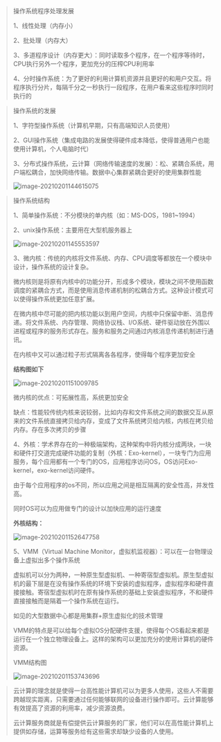 > 操作系统程序处理发展
>
> 1、线性处理（内存小）
>
> 2、批处理（内存大）
>
> 3、多道程序设计（内存更大）：同时读取多个程序，在一个程序等待时，CPU执行另外一个程序，更加充分的压榨CPU利用率
>
> 4、分时操作系统：为了更好的利用计算机资源并且更好的和用户交互。将程序执行分片，每隔千分之一秒执行一段程序，在用户看来这些程序时同时执行的

> 操作系统的发展
>
> 1、字符型操作系统（计算机早期，只有高端知识人员使用）
>
> 2、GUI操作系统（集成电路的发展使得硬件成本降低，使得普通用户也能使用计算机，个人电脑时代）
>
> 3、分布式操作系统，云计算（网络传输速度的发展）：松、紧耦合系统，用户端松耦合，加快网络传输。数据中心集群紧耦合更好的使用集群性能
>
> ![image-20210201144615075](C:\Users\zhang\AppData\Roaming\Typora\typora-user-images\image-20210201144615075.png)

> 操作系统结构
>
> 1、简单操作系统：不分模块的单内核（如：MS-DOS，1981~1994）
>
> 2、unix操作系统：主要用在大型机服务器上
>
> ![image-20210201145553597](C:\Users\zhang\AppData\Roaming\Typora\typora-user-images\image-20210201145553597.png)
>
> 3、微内核：传统的内核将文件系统、内存、CPU调度等都放在一个模块中设计，操作系统的设计复杂。
>
> 微内核则是将原有内核中的功能分开，形成多个模块，模块之间不使用函数调度的紧耦合方式，而是使用消息传递机制的松耦合方式。这种设计模式可以使得操作系统更加任意扩展。
>
> 在微内核中尽可能的把内核功能以到用户空间，内核中只保留中断、消息传递。将文件系统、内存管理、网络协议栈、I/O系统、硬件驱动放在外围以进程或程序的服务形式存在。服务和服务之间通过内核消息传递机制进行通讯。
>
> 在内核中又可以通过粒子形式隔离各各程序，使得每个程序更加安全
>
> **结构图如下**
>
> ![image-20210201151009785](C:\Users\zhang\AppData\Roaming\Typora\typora-user-images\image-20210201151009785.png)
>
> 微内核的优点：可拓展性高，系统更加安全
>
> 缺点：性能较传统内核来说较弱，比如内存和文件系统之间的数据交互从原来的文件系统直接拷贝给内存，变成了文件系统拷贝给内核，内核在拷贝给内存。存在多次拷贝的步骤
>
> 4、外核：学术界存在的一种极端架构，这种架构中将内核分成两块，一块和硬件打交道完成硬件功能的复制（外核：Exo-kernel），一块专门为应用服务，每个应用都有一个专门的OS，应用程序访问OS，OS访问Exo-kernel，exo-kernel访问硬件。
>
> 由于每个应用程序的os不同，所以应用之间是相互隔离的安全性高，并发性高。
>
> 同时OS可以为应用做专门的设计以加快应用的运行速度
>
> **外核结构：**
>
> ![image-20210201152647758](C:\Users\zhang\AppData\Roaming\Typora\typora-user-images\image-20210201152647758.png)
>
> 5、VMM（Virtual Machine Monitor，虚拟机监视器）：可以在一台物理设备上虚拟出多个操作系统
>
> 虚拟机可以分为两种，一种原生型虚拟机、一种寄宿型虚拟机。原生型虚拟机的最下层是在没有操作系统的环境下安装的虚拟程序，虚拟程序和硬件直接接触。寄宿型虚拟机时在原有操作系统的基础上安装虚拟程序，不和硬件直接接触而是隔着一个操作系统在运行。
>
> 如见的大型数据中心都是用集群+原生虚拟化的技术管理
>
> VMM的特点是可以给每个虚拟OS分配硬件支援，使得每个OS看起来都是运行在一个独立物理设备上。这样的架构可以更加充分的使用计算机的硬件资源。
>
> VMM结构图
>
> ![image-20210201153743696](C:\Users\zhang\AppData\Roaming\Typora\typora-user-images\image-20210201153743696.png)

> 云计算的理念就是使得一台高性能计算机可以为更多人使用，这些人不需要跨越现实距离，只需要通过任何能够联网的设备进行操作即可。云计算能够有效提高了资源的利用率，减少资源浪费。
>
> 云计算服务商就是有偿提供云计算服务的厂家，他们可以在高性能计算机上提供如存储，运算等服务给有这些需求却缺少设备的人使用。